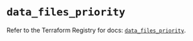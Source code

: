 # `data_files_priority`

Refer to the Terraform Registry for docs: [`data_files_priority`](https://registry.terraform.io/providers/files-com/files/0.1.365/docs/data-sources/priority).
